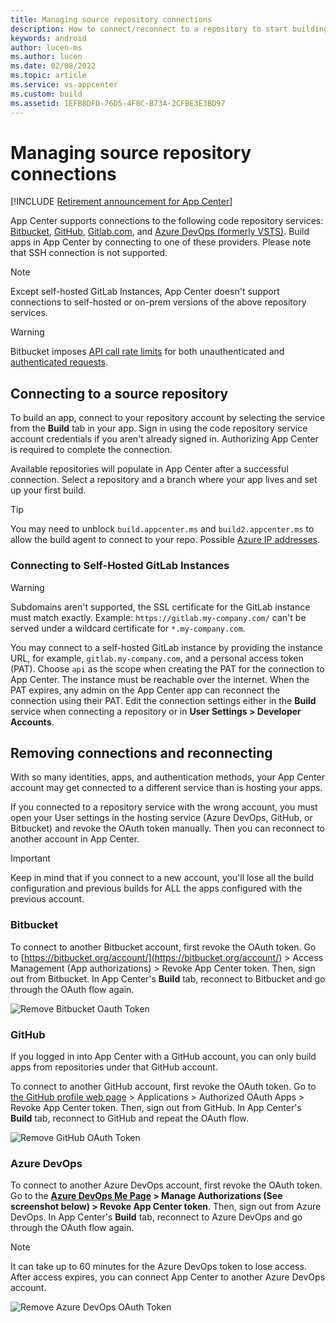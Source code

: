 ```yaml
---
title: Managing source repository connections
description: How to connect/reconnect to a repository to start building your app
keywords: android
author: lucen-ms
ms.author: lucen
ms.date: 02/08/2022
ms.topic: article
ms.service: vs-appcenter
ms.custom: build
ms.assetid: 1EFB8DFD-76D5-4F8C-B73A-2CFBE3E3BD97
---
```


# Managing source repository connections

[!INCLUDE [Retirement announcement for App Center](~/includes/retirement.md)]

App Center supports connections to the following code repository services: [Bitbucket](https://bitbucket.org/), [GitHub](https://github.com/), [Gitlab.com](https://gitlab.com), and [Azure DevOps (formerly VSTS)](https://visualstudio.microsoft.com/team-services/). Build apps in App Center by connecting to one of these providers. Please note that SSH connection is not supported.

> [!NOTE]
> Except self-hosted GitLab Instances, App Center doesn't support connections to self-hosted or on-prem versions of the above repository services.

> [!WARNING]
> Bitbucket imposes [API call rate limits](https://support.atlassian.com/bitbucket-cloud/docs/api-request-limits/) for both unauthenticated and [authenticated requests](https://support.atlassian.com/bitbucket-cloud/docs/api-request-limits/#Authenticated-Request-limits).

## Connecting to a source repository
To build an app, connect to your repository account by selecting the service from the **Build** tab in your app. Sign in using the code repository service account credentials if you aren't already signed in. Authorizing App Center is required to complete the connection.

Available repositories will populate in App Center after a successful connection. Select a repository and a branch where your app lives and set up your first build.

> [!TIP]
> You may need to unblock `build.appcenter.ms` and `build2.appcenter.ms` to allow the build agent to connect to your repo. Possible [Azure IP addresses](/azure/devops/pipelines/agents/hosted?tabs=yaml#networking).

### Connecting to Self-Hosted GitLab Instances
> [!WARNING]
> Subdomains aren't supported, the SSL certificate for the GitLab instance must match exactly. Example: `https://gitlab.my-company.com/` can't be served under a wildcard certificate for `*.my-company.com`.

You may connect to a self-hosted GitLab instance by providing the instance URL, for example, `gitlab.my-company.com`, and a personal access token (PAT). Choose `api` as the scope when creating the PAT for the connection to App Center. The instance must be reachable over the internet. When the PAT expires, any admin on the App Center app can reconnect the connection using their PAT. Edit the connection settings either in the **Build** service when connecting a repository or in **User Settings > Developer Accounts**.

## Removing connections and reconnecting
With so many identities, apps, and authentication methods, your App Center account may get connected to a different service than is hosting your apps.

If you connected to a repository service with the wrong account, you must open your User settings in the hosting service (Azure DevOps, GitHub, or Bitbucket) and revoke the OAuth token manually. Then you can reconnect to another account in App Center.

> [!IMPORTANT]
> Keep in mind that if you connect to a new account, you'll lose all the build configuration and previous builds for ALL the apps configured with the previous account.

### Bitbucket
To connect to another Bitbucket account, first revoke the OAuth token. Go to [https://bitbucket.org/account/](https://bitbucket.org/account/) > Access Management (App authorizations) > Revoke App Center token. Then, sign out from Bitbucket. In App Center's **Build** tab, reconnect to Bitbucket and go through the OAuth flow again. 

![Remove Bitbucket Oauth Token](~/build/images/remove-bitbucket-OAuth-token-4.29.2021.png "Remove Bitbucket token")

### GitHub
If you logged in into App Center with a GitHub account, you can only build apps from repositories under that GitHub account.

To connect to another GitHub account, first revoke the OAuth token. Go to [the GitHub profile web page](https://github.com/settings/profile) > Applications > Authorized OAuth Apps > Revoke App Center token. Then, sign out from GitHub. In App Center's **Build** tab, reconnect to GitHub and repeat the OAuth flow.

![Remove GitHub OAuth Token](~/build/images/remove-github-oauth-token.jpg "Remove GitHub token")

### Azure DevOps 
To connect to another Azure DevOps account, first revoke the OAuth token. Go to the **[Azure DevOps Me Page](https://app.vsaex.visualstudio.com/me) > Manage Authorizations (See screenshot below) > Revoke App Center token**. Then, sign out from Azure DevOps. In App Center's **Build** tab, reconnect to Azure DevOps and go through the OAuth flow again. 

> [!NOTE]
> It can take up to 60 minutes for the Azure DevOps token to lose access. After access expires, you can connect App Center to another Azure DevOps account.

![Remove Azure DevOps OAuth Token](~/build/images/remove-vsts-oauth-token.jpg "Remove Azure DevOps token")

[remove-vsts-oauth-token]: ~/build/images/remove-vsts-oauth-token.jpg "Remove Azure DevOps token"
[remove-github-oauth-token]: ~/build/images/remove-github-oauth-token.jpg "Remove GitHub token"
[remove-bitbucket-oauth-token]: ~/build/images/remove-bitbucket-oauth-token.jpg "Remove Bitbucket token"
